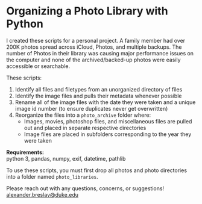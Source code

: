 # Organizing a Photo Library with Python
I created these scripts for a personal project. A family member had over 200K photos spread across iCloud, Photos, and multiple backups. The number of Photos in their library was causing major performance issues on the computer and none of the archived/backed-up photos were easily accessible or searchable.


These scripts:
1. Identify all files and filetypes from an unorganized directory of files
2. Identify the image files and pulls their metadata whenever possible
3. Rename all of the image files with the date they were taken and a unique image id number (to ensure duplicates never get overwritten)
3. Reorganize the files into a `photo_archive` folder where:
    - Images, movies, photoshop files, and miscellaneous files are pulled out and placed in separate respective directories
    - Image files are placed in subfolders corresponding to the year they were taken  


**Requirements:**  
python 3, pandas, numpy, exif, datetime, pathlib

To use these scripts, you must first drop all photos and photo directories into a folder named `photo_libraries`.

Please reach out with any questions, concerns, or suggestions! alexander.breslav@duke.edu
